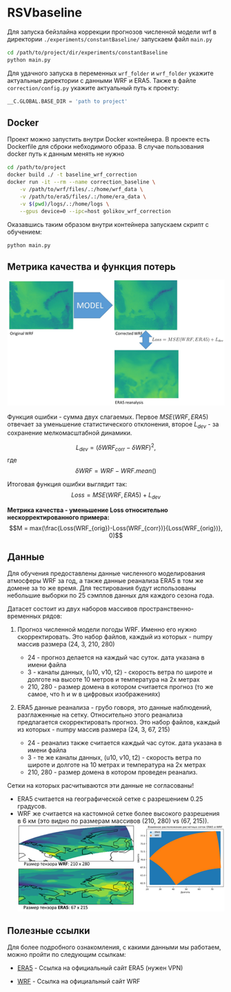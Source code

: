 # RSVbaseline
Для запуска бейзлайна коррекции прогнозов численной модели wrf в директории `./experiments/constantBaseline/` запускаем файл `main.py`

```sh
cd /path/to/project/dir/experiments/constantBaseline
python main.py
```

Для удачного запуска в переменных `wrf_folder` и `wrf_folder` укажите актуальные директории с данными WRF и ERA5. 
Также в файле `correction/config.py` укажите актуальный путь к проекту:
```python
__C.GLOBAL.BASE_DIR = 'path to project'
```
## Docker
Проект можно запустить внутри Docker контейнера. В проекте есть Dockerfile для сброки небходимого образа. В случае пользования docker путь к данным менять не нужно

```sh
cd /path/to/project
docker build ./ -t baseline_wrf_correction 
docker run -it --rm --name correction_baseline \
	-v /path/to/wrf/files/.:/home/wrf_data \
	-v /path/to/era5/files/.:/home/era_data \
	-v $(pwd)/logs/.:/home/logs \
	--gpus device=0 --ipc=host golikov_wrf_correction
```

Оказавшись таким образом внутри контейнера запускаем скрипт с обучением:
```sh
python main.py
```
## Метрика качества и функция потерь
![plot](./model.jpg)

Функция ошибки - сумма двух слагаемых. Первое $MSE(WRF, ERA5)$ отвечает за уменьшение статистического отклонения, второе $L_{dev}$ - за сохранение мелкомасштабной динамики.

$$L_{dev} = (\delta WRF_{corr} - \delta WRF)^2,$$
где $$\delta WRF = WRF - WRF.mean()$$

Итоговая функция ошибки выглядит так:
$$Loss = MSE(WRF, ERA5) + L_{dev}$$

**Метрика качества - уменьшение Loss относительно нескорректированного примера:**
$$M = max(\frac{Loss(WRF_{orig})-Loss(WRF_{corr})}{Loss(WRF_{orig})}, 0)$$

## Данные 
Для обучения предоставлены данные численного моделирования атмосферы WRF за год, а также данные реанализа ERA5 в том же домене за то же время. Для тестирования будут использованы небольшие выборки по 25 сэмплов данных для каждого сезона года.

Датасет состоит из двух наборов массивов пространственно-временных рядов: 
1) Прогноз численной модели погоды WRF. Именно его нужно скорректировать. Это набор файлов, каждый из которых - numpy массив размера (24, 3, 210, 280)
	+ 24 - прогноз делается на каждый час суток. дата указана в имени файла
	+ 3 - каналы данных, (u10, v10, t2) - скорость ветра по широте и долготе на высоте 10 метров и температура на 2х метрах
	+ 210, 280 - размер домена в котором считается прогноз (то же самое, что h и w в цифровых изображениях)

2) ERA5 данные реанализа - грубо говоря, это данные наблюдений, разглаженные на сетку. Относительно этого реанализа предлагается скорректировать прогноз. Это набор файлов, каждый из которых - numpy массив размера (24, 3, 67, 215)
	+ 24 - реанализ также считается каждый час суток. дата указана в имени файла
	+ 3 - те же каналы данных, (u10, v10, t2) - скорость ветра по широте и долготе на 10 метрах и температура на 2х метрах
	+ 210, 280 - размер домена в котором проведен реанализ. 

Сетки на которых расчитываются эти данные не согласованы! 
+ ERA5 считается на географической сетке с разрешением 0.25 градусов.
+ WRF же считается на кастомной сетке более высокого разрешения в 6 км (это видно по размерам массивов (210, 280) vs (67, 215)).
![plot](./grid_comparison_full.png)

## Полезные ссылки

Для более подробного ознакомления, с какими данными мы работаем, можно пройти по следующим ссылкам:

- [ERA5] - Ссылка на официальный сайт ERA5 (нужен VPN) 
- [WRF] - Ссылка на официальный сайт WRF 



   [ERA5]: <https://cds.climate.copernicus.eu/cdsapp#!/dataset/reanalysis-era5-single-levels?tab=overview>
   [WRF]: <https://www.mmm.ucar.edu/models/wrf>

